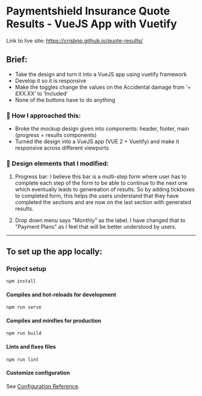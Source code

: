 # Paymentshield Insurance Quote Results - VueJS App with Vuetify

Link to live site: https://crisbnp.github.io/quote-results/

## Brief:

- Take the design and turn it into a VueJS app using vuetify framework
- Develop it so it is responsive
- Make the toggles change the values on the Accidental damage from ‘+£XX.XX’ to ‘Included’
- None of the buttons have to do anything

### 📌 How I approached this:

- Broke the mockup design given into components: header, footer, main (progress + results components)
- Turned the design into a VueJS app (VUE 2 + Vuetify) and make it responsive across different viewports

### 📌 Design elements that I modified:

1. Progress bar: I believe this bar is a multi-step form where user has to complete each step of the form to be able to continue to the next one which eventually leads to genereation of results. So by adding tickboxes to completed form, this helps the users understand that they have completed the sections and are now on the last section with generated results.

2. Drop down menu says "Monthly" as the label. I have changed that to "Payment Plans" as I feel that will be better understood by users.

---

## To set up the app locally:

### Project setup

```
npm install
```

#### Compiles and hot-reloads for development

```
npm run serve
```

#### Compiles and minifies for production

```
npm run build
```

#### Lints and fixes files

```
npm run lint
```

#### Customize configuration

See [Configuration Reference](https://cli.vuejs.org/config/).

